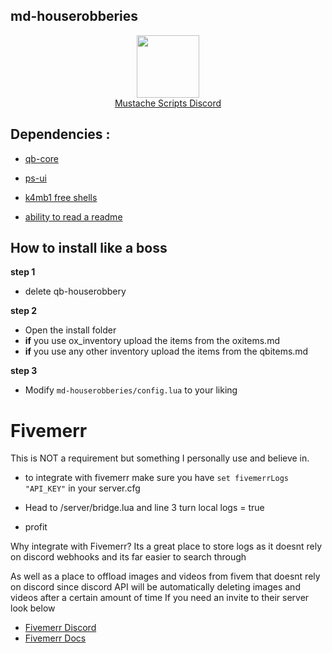 ## md-houserobberies

<div align="center">
  <a href="https://discord.gg/sAMzrB4DDx">
    <img align="center" src="https://cdn.discordapp.com/attachments/1164709522691076120/1185676859363557457/Discord_logo.svg.png?ex=65907aa0&is=657e05a0&hm=dd2a8924c3a3d84507747ab2bac036e5fc219c697e084c9aa13ba468ff725bde&" width="100">
  </a><br>
  <a href="https://discord.gg/sAMzrB4DDx">Mustache Scripts Discord</a><br>
</div>


## Dependencies :

- [qb-core](https://github.com/qbcore-framework/qb-core)

- [ps-ui](https://github.com/Project-Sloth/ps-ui)

- [k4mb1 free shells](https://forum.cfx.re/t/free-props-starter-shells-for-housing-scripts/4826922)

- [ability to read a readme](https://www.hookedonphonics.com/)

## How to install like a boss
**step 1**

- delete qb-houserobbery

**step 2**
- Open the install folder
- **if** you use ox_inventory upload the items from the oxitems.md
- **if** you use any other inventory upload the items from the qbitems.md

**step 3**

- Modify `md-houserobberies/config.lua` to your liking


<h1>Fivemerr</h1>
This is NOT a requirement but something I personally use and believe in.


- to integrate with fivemerr make sure you have  ```set fivemerrLogs "API_KEY"```   in your server.cfg
   
- Head to /server/bridge.lua and line 3 turn local logs = true
  
- profit

Why integrate with Fivemerr? Its a great place to store logs as it doesnt rely on discord webhooks and its far easier to search through

As well as a place to offload images and videos from fivem that doesnt rely on discord since discord API will be automatically deleting images and videos after a certain amount of time If you need an invite to their server look below
- [Fivemerr Discord](https://discord.com/invite/fivemerr)
- [Fivemerr Docs](https://docs.fivemerr.com/)
